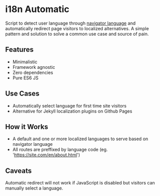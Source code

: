 # i18n Automatic
Script to detect user language through [navigator language](https://developer.mozilla.org/en-US/docs/Web/API/NavigatorLanguage/language) and automatically redirect page visitors to localized alternatives. A simple pattern and solution to solve a common use case and source of pain.

## Features
- Minimalistic
- Framework agnostic
- Zero dependencies
- Pure ES6 JS

## Use Cases
- Automatically select language for first time site visitors
- Alternative for Jekyll localization plugins on Github Pages
 
## How it Works
- A default and one or more localized languages to serve based on navigator language
- All routes are preffixed by language code (eg. 'https://site.com/en/about.html')

## Caveats
Automatic redirect will not work if JavaScript is disabled but visitors can manually select a language. 
